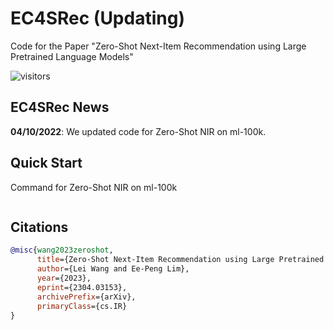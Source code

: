 # EC4SRec (Updating)
Code for the Paper "Zero-Shot Next-Item Recommendation using Large Pretrained Language Models"

![visitors](https://visitor-badge.glitch.me/badge?page_id=AGI-Edgerunners/LLM-Next-Item-Rec)

## EC4SRec News

**04/10/2022**: We updated code for Zero-Shot NIR on ml-100k.<br/>

## Quick Start

Command for Zero-Shot NIR on ml-100k 
~~~

~~~


## Citations

```bibtex
@misc{wang2023zeroshot,
      title={Zero-Shot Next-Item Recommendation using Large Pretrained Language Models}, 
      author={Lei Wang and Ee-Peng Lim},
      year={2023},
      eprint={2304.03153},
      archivePrefix={arXiv},
      primaryClass={cs.IR}
}
```